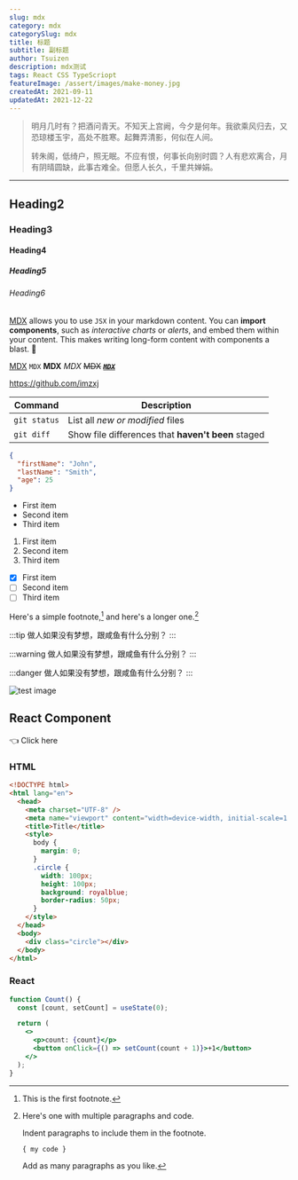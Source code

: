 ```yaml
---
slug: mdx
category: mdx
categorySlug: mdx
title: 标题
subtitle: 副标题
author: Tsuizen
description: mdx测试
tags: React CSS TypeScriopt
featureImage: /assert/images/make-money.jpg
createdAt: 2021-09-11
updatedAt: 2021-12-22
---
```


> 明月几时有？把酒问青天。不知天上宫阙，今夕是何年。我欲乘风归去，又恐琼楼玉宇，高处不胜寒。起舞弄清影，何似在人间。
>
> 转朱阁，低绮户，照无眠。不应有恨，何事长向别时圆？人有悲欢离合，月有阴晴圆缺，此事古难全。但愿人长久，千里共婵娟。

---

## Heading2

### Heading3

#### Heading4

##### Heading5

###### Heading6

[MDX](https://mdxjs.com) allows you to use `JSX` in your markdown content. You can **import components**, such as _interactive charts_ or _alerts_, and embed them within your content. This makes writing long-form content with components a blast. 🚀

[MDX](https://mdxjs.com) `MDX` **MDX** _MDX_ ~~MDX~~ ~~_**[`MDX`](https://mdxjs.com)**_~~

https://github.com/imzxj

| Command      | Description                                        |
| ------------ | -------------------------------------------------- |
| `git status` | List all _new or modified_ files                   |
| `git diff`   | Show file differences that **haven't been** staged |

```json
{
  "firstName": "John",
  "lastName": "Smith",
  "age": 25
}
```

- First item
- Second item
- Third item

1. First item
2. Second item
3. Third item

- [x] First item
- [ ] Second item
- [ ] Third item

Here's a simple footnote,[^1] and here's a longer one.[^bignote]

[^1]: This is the first footnote.
[^bignote]: Here's one with multiple paragraphs and code.

    Indent paragraphs to include them in the footnote.

    `{ my code }`

    Add as many paragraphs as you like.

:::tip 做人如果没有梦想，跟咸鱼有什么分别？ :::

:::warning 做人如果没有梦想，跟咸鱼有什么分别？ :::

:::danger 做人如果没有梦想，跟咸鱼有什么分别？ :::

![test image](/images/mdx-test.webp)

## React Component

<div
  style={{
    display: 'flex',
    alignItems: 'center',
    justifyContent: 'center',
    margin: '5rem 0px',
    gap: 15,
  }}
>
  
  <span>👈 Click here</span>
</div>


### HTML

```html live
<!DOCTYPE html>
<html lang="en">
  <head>
    <meta charset="UTF-8" />
    <meta name="viewport" content="width=device-width, initial-scale=1.0" />
    <title>Title</title>
    <style>
      body {
        margin: 0;
      }
      .circle {
        width: 100px;
        height: 100px;
        background: royalblue;
        border-radius: 50px;
      }
    </style>
  </head>
  <body>
    <div class="circle"></div>
  </body>
</html>
```

### React

```jsx live
function Count() {
  const [count, setCount] = useState(0);

  return (
    <>
      <p>count: {count}</p>
      <button onClick={() => setCount(count + 1)}>+1</button>
    </>
  );
}
```

